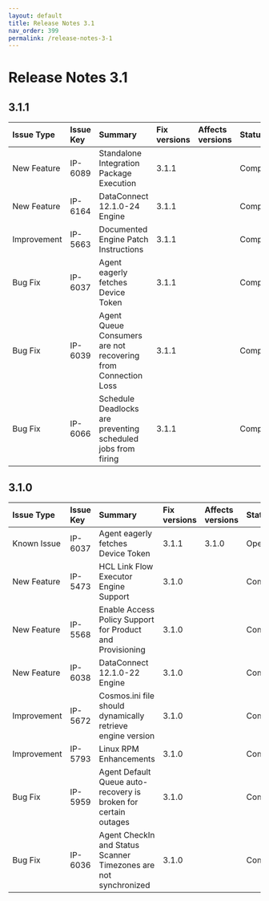 ```yaml
---
layout: default
title: Release Notes 3.1
nav_order: 399
permalink: /release-notes-3-1
---
```

# Release Notes 3.1

## 3.1.1

| Issue Type  | Issue Key | Summary                                                                    | Fix versions | Affects versions | Status      |
|:------------|:----------|:---------------------------------------------------------------------------|:-------------|:-----------------|:------------|
| New Feature | IP-6089   | Standalone Integration Package Execution                                   | 3.1.1        |                  | Completed   |
| New Feature | IP-6164   | DataConnect 12.1.0-24 Engine                                               | 3.1.1        |                  | Completed   |
| Improvement | IP-5663   | Documented Engine Patch Instructions                                       | 3.1.1        |                  | Completed   |
| Bug Fix     | IP-6037   | Agent eagerly fetches Device Token                                         | 3.1.1        |                  | Completed   |
| Bug Fix     | IP-6039   | Agent Queue Consumers are not recovering from Connection Loss              | 3.1.1        |                  | Completed   |
| Bug Fix     | IP-6066   | Schedule Deadlocks are preventing scheduled jobs from firing               | 3.1.1        |                  | Completed   |

## 3.1.0

| Issue Type  | Issue Key | Summary                                                                    | Fix versions | Affects versions | Status      |
|:------------|:----------|:---------------------------------------------------------------------------|:-------------|:-----------------|:------------|
| Known Issue | IP-6037   | Agent eagerly fetches Device Token                                         | 3.1.1        | 3.1.0            | Open        |
| New Feature | IP-5473   | HCL Link Flow Executor Engine Support                                      | 3.1.0        |                  | Completed   |
| New Feature | IP-5568   | Enable Access Policy Support for Product and Provisioning                  | 3.1.0        |                  | Completed   |
| New Feature | IP-6038   | DataConnect 12.1.0-22 Engine                                               | 3.1.0        |                  | Completed   |
| Improvement | IP-5672   | Cosmos.ini file should dynamically retrieve engine version                 | 3.1.0        |                  | Completed   |
| Improvement | IP-5793   | Linux RPM Enhancements                                                     | 3.1.0        |                  | Completed   |
| Bug Fix     | IP-5959   | Agent Default Queue auto-recovery is broken for certain outages            | 3.1.0        |                  | Completed   |
| Bug Fix     | IP-6036   | Agent CheckIn and Status Scanner Timezones are not synchronized            | 3.1.0        |                  | Completed   |